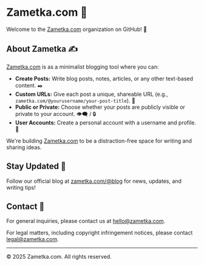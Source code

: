 # Zametka.com 📝

Welcome to the [Zametka.com](https://zametka.com) organization on GitHub! 👋

## About Zametka ✍️

[Zametka.com](https://zametka.com) is as a minimalist blogging tool where you can:

*   **Create Posts:** Write blog posts, notes, articles, or any other text-based content. ✒️
*   **Custom URLs:** Give each post a unique, shareable URL (e.g., `zametka.com/@yourusername/your-post-title`). 🔗
*   **Public or Private:** Choose whether your posts are publicly visible or private to your account. 👁️‍🗨️ / 🔒
*   **User Accounts:** Create a personal account with a username and profile. 👤

We're building [Zametka.com](https://zametka.com) to be a distraction-free space for writing and sharing ideas.

## Stay Updated 📣

Follow our official blog at [zametka.com/@blog](https://zametka.com/@blog) for news, updates, and writing tips!

## Contact 📧

For general inquiries, please contact us at [hello@zametka.com](mailto:hello@zametka.com).

For legal matters, including copyright infringement notices, please contact [legal@zametka.com](mailto:legal@zametka.com).

---

© 2025 Zametka.com. All rights reserved.
